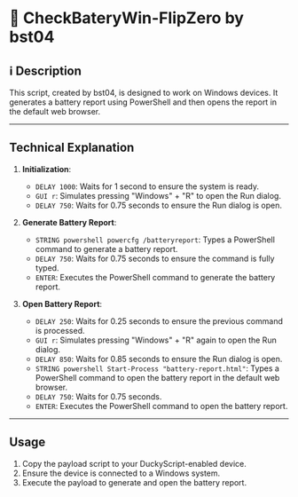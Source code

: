 # 🔋 CheckBateryWin-FlipZero by bst04

## ℹ️ Description

This script, created by bst04, is designed to work on Windows devices. It generates a battery report using PowerShell and then opens the report in the default web browser.

---

## Technical Explanation

1. **Initialization**:
    - `DELAY 1000`: Waits for 1 second to ensure the system is ready.
    - `GUI r`: Simulates pressing "Windows" + "R" to open the Run dialog.
    - `DELAY 750`: Waits for 0.75 seconds to ensure the Run dialog is open.

2. **Generate Battery Report**:
    - `STRING powershell powercfg /batteryreport`: Types a PowerShell command to generate a battery report.
    - `DELAY 750`: Waits for 0.75 seconds to ensure the command is fully typed.
    - `ENTER`: Executes the PowerShell command to generate the battery report.

3. **Open Battery Report**:
    - `DELAY 250`: Waits for 0.25 seconds to ensure the previous command is processed.
    - `GUI r`: Simulates pressing "Windows" + "R" again to open the Run dialog.
    - `DELAY 850`: Waits for 0.85 seconds to ensure the Run dialog is open.
    - `STRING powershell Start-Process "battery-report.html"`: Types a PowerShell command to open the battery report in the default web browser.
    - `DELAY 750`: Waits for 0.75 seconds.
    - `ENTER`: Executes the PowerShell command to open the battery report.

---

## Usage

1. Copy the payload script to your DuckyScript-enabled device.
2. Ensure the device is connected to a Windows system.
3. Execute the payload to generate and open the battery report.
